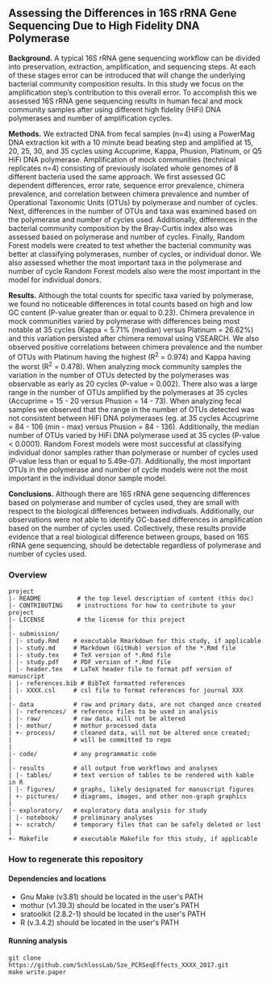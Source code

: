 ## Assessing the Differences in 16S rRNA Gene Sequencing Due to High Fidelity DNA Polymerase 

**Background.** A typical 16S rRNA gene sequencing workflow can be divided into preservation, extraction, amplification, and sequencing steps. At each of these stages error can be introduced that will change the underlying bacterial community composition results. In this study we focus on the amplification step’s contribution to this overall error. To accomplish this we assessed 16S rRNA gene sequencing results in human fecal and mock community samples after using different high
fidelity (HiFi) DNA polymerases and number of amplification cycles.


**Methods.** We extracted DNA from fecal samples (n=4) using a PowerMag DNA extraction kit with a 10 minute bead beating step and amplified at 15, 20, 25, 30, and 35 cycles using Accuprime, Kappa, Phusion, Platinum, or Q5 HiFi DNA polymerase. Amplification of mock communities (technical replicates n=4) consisting of previously isolated whole genomes of 8 different bacteria used the same approach. We first assessed GC dependent differences, error rate, sequence error prevalence, chimera prevalence, and correlation between chimera prevalence and number of Operational Taxonomic Units (OTUs) by polymerase and number of cycles. Next, differences in the number of OTUs and taxa was examined based on the polymerase and number of cycles used. Additionally, differences in the bacterial community composition by the Bray-Curtis index also was assessed based on polymerase and number of cycles. Finally, Random Forest models were created to test whether the bacterial community was better at classifying polymerases, number of cycles, or
individual donor. We also assessed whether the most important taxa in the polymerase and number of cycle Random Forest models also were the most important in the model for individual donors.


**Results.** Although the total counts for specific taxa varied by polymerase, we found no noticeable differences in total counts based on high and low GC content (P-value greater than or equal to 0.23). Chimera prevalence in mock communities varied by polymerase with differences being most notable at 35 cycles (Kappa = 5.71% (median) versus Platinum = 26.62%) and this variation persisted after chimera removal using VSEARCH. We also observed positive correlations between chimera prevalence and the number of OTUs with Platinum having the highest (R<sup>2</sup> = 0.974) and Kappa having the worst (R<sup>2</sup> = 0.478). When analyzing mock community samples the variation in the number of OTUs detected by the polymerases was observable as early as 20 cycles (P-value = 0.002). There also was a large range in the number of OTUs amplified by the polymerases at 35 cycles (Accuprime = 15 - 20 versus Phusion = 14 - 73). When analyzing fecal samples we observed that the range in the number of OTUs detected was not consistent between HiFi DNA polymerases (eg. at 35 cycles Accuprime = 84 - 106 (min - max) versus Phusion = 84 - 136). Additionally, the median number of OTUs varied by HiFi DNA polymerase used at 35 cycles (P-value < 0.0001). Random Forest models were most successful at classifying individual donor samples rather than polymerase or number of cycles used (P-value less than or equal to 5.49e-07). Additionally, the most important OTUs in the polymerase and number of cycle models were not the most important in the individual donor sample model.


**Conclusions.** Although there are 16S rRNA gene sequencing differences based on polymerase and number of cycles used, they are small with respect to the biological differences between indivdiuals. Additionally, our observations were not able to identify GC-based differences in amplification based on the number of cycles used. Collectively, these results provide evidence that a real biological difference between groups, based on 16S rRNA gene sequencing, should be detectable regardless of polymerase and number of cycles used.





### Overview

	project
	|- README          # the top level description of content (this doc)
	|- CONTRIBUTING    # instructions for how to contribute to your project
	|- LICENSE         # the license for this project
	|
	|- submission/
	| |- study.Rmd    # executable Rmarkdown for this study, if applicable
	| |- study.md     # Markdown (GitHub) version of the *.Rmd file
	| |- study.tex    # TeX version of *.Rmd file
	| |- study.pdf    # PDF version of *.Rmd file
	| |- header.tex   # LaTeX header file to format pdf version of manuscript
	| |- references.bib # BibTeX formatted references
	| |- XXXX.csl     # csl file to format references for journal XXX
	|
	|- data           # raw and primary data, are not changed once created
	| |- references/  # reference files to be used in analysis
	| |- raw/         # raw data, will not be altered
	| |- mothur/      # mothur processed data
	| +- process/     # cleaned data, will not be altered once created;
	|                 # will be committed to repo
	|
	|- code/          # any programmatic code
	|
	|- results        # all output from workflows and analyses
	| |- tables/      # text version of tables to be rendered with kable in R
	| |- figures/     # graphs, likely designated for manuscript figures
	| +- pictures/    # diagrams, images, and other non-graph graphics
	|
	|- exploratory/   # exploratory data analysis for study
	| |- notebook/    # preliminary analyses
	| +- scratch/     # temporary files that can be safely deleted or lost
	|
	+- Makefile       # executable Makefile for this study, if applicable


### How to regenerate this repository

#### Dependencies and locations
* Gnu Make (v3.81) should be located in the user's PATH
* mothur (v1.39.3) should be located in the user's PATH
* sratoolkit (2.8.2-1) should be located in the user's PATH
* R (v.3.4.2) should be located in the user's PATH


#### Running analysis

```
git clone https://github.com/SchlossLab/Sze_PCRSeqEffects_XXXX_2017.git
make write.paper
```
